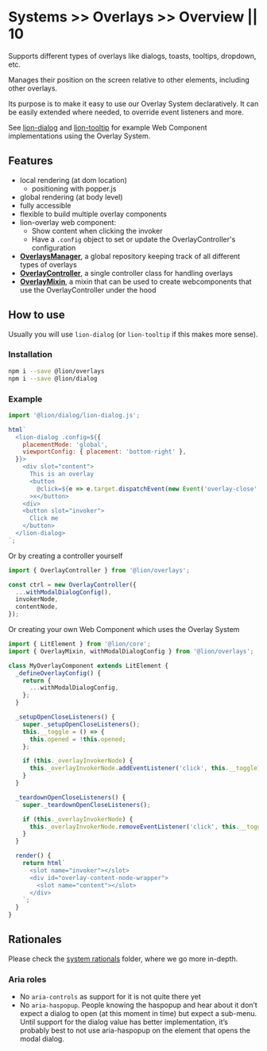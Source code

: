 # Systems >> Overlays >> Overview || 10

Supports different types of overlays like dialogs, toasts, tooltips, dropdown, etc.

Manages their position on the screen relative to other elements, including other overlays.

Its purpose is to make it easy to use our Overlay System declaratively. It can be easily extended where needed, to override event listeners and more.

See [lion-dialog](../../../components/interaction/dialog/overview.md) and [lion-tooltip](../../../components/interaction/tooltip/overview.md) for example Web Component implementations using the Overlay System.

## Features

- local rendering (at dom location)
  - positioning with popper.js
- global rendering (at body level)
- fully accessible
- flexible to build multiple overlay components
- lion-overlay web component:
  - Show content when clicking the invoker
  - Have a `.config` object to set or update the OverlayController's configuration
- [**OverlaysManager**](../overlays/system-overview.md#overlaysmanager), a global repository keeping track of all different types of overlays
- [**OverlayController**](../overlays/system-overview.md#overlaycontroller), a single controller class for handling overlays
- [**OverlayMixin**](../overlays/system-overview.md#overlaymixin), a mixin that can be used to create webcomponents that use the OverlayController under the hood

## How to use

Usually you will use `lion-dialog` (or `lion-tooltip` if this makes more sense).

### Installation

```bash
npm i --save @lion/overlays
npm i --save @lion/dialog
```

### Example

```js
import '@lion/dialog/lion-dialog.js';

html`
  <lion-dialog .config=${{
    placementMode: 'global',
    viewportConfig: { placement: 'bottom-right' },
  }}>
    <div slot="content">
      This is an overlay
      <button
        @click=${e => e.target.dispatchEvent(new Event('overlay-close', { bubbles: true }))}
      >x</button>
    <div>
    <button slot="invoker">
      Click me
    </button>
  </lion-dialog>
`;
```

Or by creating a controller yourself

```js
import { OverlayController } from '@lion/overlays';

const ctrl = new OverlayController({
  ...withModalDialogConfig(),
  invokerNode,
  contentNode,
});
```

Or creating your own Web Component which uses the Overlay System

```js
import { LitElement } from '@lion/core';
import { OverlayMixin, withModalDialogConfig } from '@lion/overlays';

class MyOverlayComponent extends LitElement {
  _defineOverlayConfig() {
    return {
      ...withModalDialogConfig,
    };
  }

  _setupOpenCloseListeners() {
    super._setupOpenCloseListeners();
    this.__toggle = () => {
      this.opened = !this.opened;
    };

    if (this._overlayInvokerNode) {
      this._overlayInvokerNode.addEventListener('click', this.__toggle);
    }
  }

  _teardownOpenCloseListeners() {
    super._teardownOpenCloseListeners();

    if (this._overlayInvokerNode) {
      this._overlayInvokerNode.removeEventListener('click', this.__toggle);
    }
  }

  render() {
    return html`
      <slot name="invoker"></slot>
      <div id="overlay-content-node-wrapper">
        <slot name="content"></slot>
      </div>
    `;
  }
}
```

## Rationales

Please check the [system rationals](./system-rationale.md) folder, where we go more in-depth.

### Aria roles

- No `aria-controls` as support for it is not quite there yet
- No `aria-haspopup`. People knowing the haspopup and hear about it don’t expect a dialog to open (at this moment in time) but expect a sub-menu. Until support for the dialog value has better implementation, it’s probably best to not use aria-haspopup on the element that opens the modal dialog.
